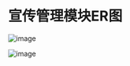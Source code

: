﻿# 宣传管理模块ER图

![image](https://github.com/ganjiaping/Omega/raw/master/文档/宣传管理/图/宣传ER1.png)<br>

![image](https://github.com/ganjiaping/Omega/raw/master/文档/宣传管理/图/宣传ER2.png)<br>
